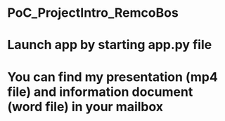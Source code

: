 # PoC_ProjectIntro_RemcoBos

# Launch app by starting app.py file
# You can find my presentation (mp4 file) and information document (word file) in your mailbox
